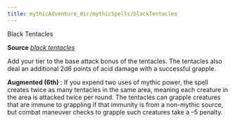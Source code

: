 ```yaml
---
title: mythicAdventure_dir/mythicSpells/blackTentacles
---
```

Black Tentacles

**Source** [_black tentacles_](spell_dir/blackTentacles#_black-tentacles)

Add your tier to the base attack bonus of the tentacles. The tentacles also deal an additional 2d6 points of acid damage with a successful grapple.

**Augmented (6th)** : If you expend two uses of mythic power, the spell creates twice as many tentacles in the same area, meaning each creature in the area is attacked twice per round. The tentacles can grapple creatures that are immune to grappling if that immunity is from a non-mythic source, but combat maneuver checks to grapple such creatures take a –5 penalty.

